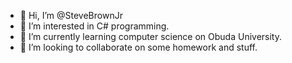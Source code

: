 - 👋 Hi, I’m @SteveBrownJr
- 👀 I’m interested in C# programming.
- 🌱 I’m currently learning computer science on Obuda University. 
- 💞️ I’m looking to collaborate on some homework and stuff.
